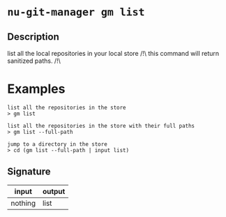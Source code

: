 # `nu-git-manager gm list`
## Description
list all the local repositories in your local store
/!\ this command will return sanitized paths. /!\

# Examples
    list all the repositories in the store
    > gm list

    list all the repositories in the store with their full paths
    > gm list --full-path

    jump to a directory in the store
    > cd (gm list --full-path | input list)

## Signature
| input   | output       |
| ------- | ------------ |
| nothing | list<string> |

